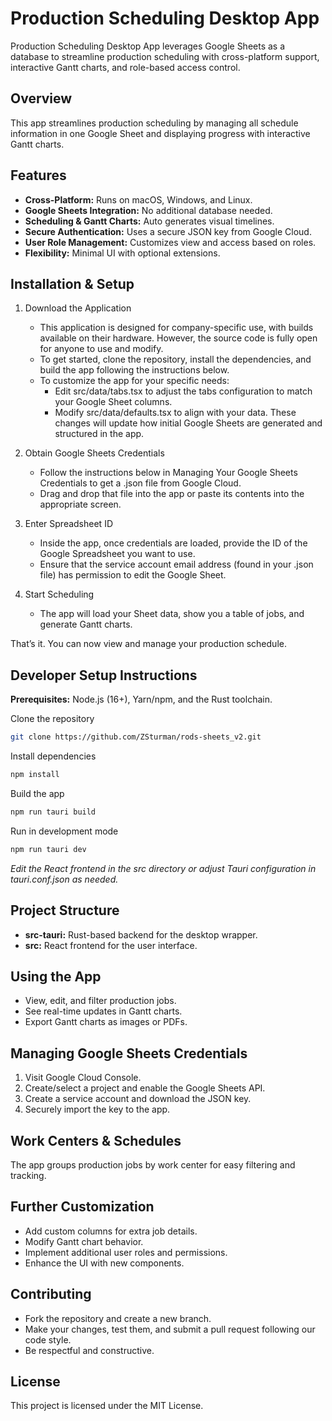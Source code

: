 # Production Scheduling Desktop App

Production Scheduling Desktop App leverages Google Sheets as a database to streamline production scheduling with cross-platform support, interactive Gantt charts, and role-based access control.

## Overview
This app streamlines production scheduling by managing all schedule information in one Google Sheet and displaying progress with interactive Gantt charts.

## Features
- **Cross-Platform:** Runs on macOS, Windows, and Linux.
- **Google Sheets Integration:** No additional database needed.
- **Scheduling & Gantt Charts:** Auto generates visual timelines.
- **Secure Authentication:** Uses a secure JSON key from Google Cloud.
- **User Role Management:** Customizes view and access based on roles.
- **Flexibility:** Minimal UI with optional extensions.


## Installation & Setup

1. Download the Application 

    - This application is designed for company-specific use, with builds available on their hardware. However, the source code is fully open for anyone to use and modify.
    - To get started, clone the repository, install the dependencies, and build the app following the instructions below.
    - To customize the app for your specific needs:
        - Edit src/data/tabs.tsx to adjust the tabs configuration to match your Google Sheet columns.
        - Modify src/data/defaults.tsx to align with your data. These changes will update how initial Google Sheets are generated and structured in the app.

2. Obtain Google Sheets Credentials

    - Follow the instructions below in Managing Your Google Sheets Credentials to get a .json file from Google Cloud.
    - Drag and drop that file into the app or paste its contents into the appropriate screen.

3. Enter Spreadsheet ID

    - Inside the app, once credentials are loaded, provide the ID of the Google Spreadsheet you want to use.
    - Ensure that the service account email address (found in your .json file) has permission to edit the Google Sheet.

4. Start Scheduling

    - The app will load your Sheet data, show you a table of jobs, and generate Gantt charts.

That’s it. You can now view and manage your production schedule.


## Developer Setup Instructions
**Prerequisites:** Node.js (16+), Yarn/npm, and the Rust toolchain.

Clone the repository

```bash
git clone https://github.com/ZSturman/rods-sheets_v2.git
```

Install dependencies

``` bash
npm install
```

Build the app

```     bash
npm run tauri build
```

Run in development mode

``` bash
npm run tauri dev
```

_Edit the React frontend in the src directory or adjust Tauri configuration in tauri.conf.json as needed._

## Project Structure
- **src-tauri:** Rust-based backend for the desktop wrapper.
- **src:** React frontend for the user interface.

## Using the App
- View, edit, and filter production jobs.
- See real-time updates in Gantt charts.
- Export Gantt charts as images or PDFs.

## Managing Google Sheets Credentials
1. Visit Google Cloud Console.
2. Create/select a project and enable the Google Sheets API.
3. Create a service account and download the JSON key.
4. Securely import the key to the app.

## Work Centers & Schedules
The app groups production jobs by work center for easy filtering and tracking.

## Further Customization
- Add custom columns for extra job details.
- Modify Gantt chart behavior.
- Implement additional user roles and permissions.
- Enhance the UI with new components.

## Contributing
- Fork the repository and create a new branch.
- Make your changes, test them, and submit a pull request following our code style.
- Be respectful and constructive.

## License
This project is licensed under the MIT License. 
